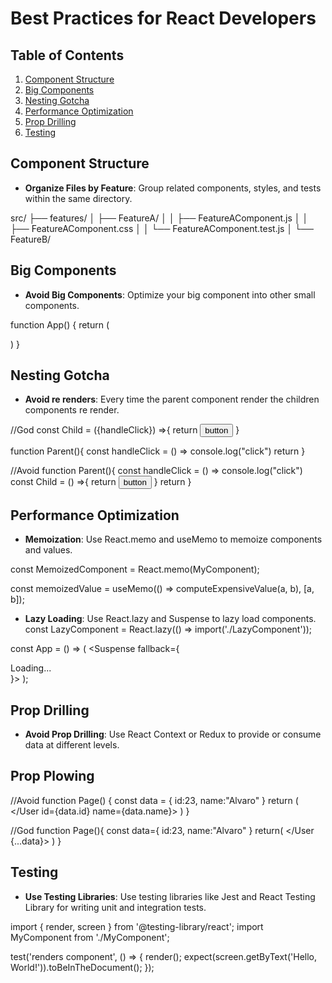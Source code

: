 # Best Practices for React Developers

## Table of Contents
1. [Component Structure](#component-structure)
1. [Big Components](#big-components)
1. [Nesting Gotcha](#nesting-gotcha)
5. [Performance Optimization](#performance-optimization)
5. [Prop Drilling](#prop-drilling)
6. [Testing](#testing)

## Component Structure

- **Organize Files by Feature**: Group related components, styles, and tests within the same directory.

src/
  ├── features/
  │   ├── FeatureA/
  │   │   ├── FeatureAComponent.js
  │   │   ├── FeatureAComponent.css
  │   │   └── FeatureAComponent.test.js
  │   └── FeatureB/

## Big Components

- **Avoid Big Components**: Optimize your big component into other small components.

function App() {
    return (
        <main>
            <Navbar>
            <Article>
        </main>
    )
}

## Nesting Gotcha

- **Avoid re renders**: Every time the parent component render the children components re render.

//God
const Child = ({handleClick}) =>{
        return <Button onClick={handleClick}>button</Button>
}

function Parent(){
    const handleClick = () => console.log("click")
    return <Child handleClick={handleClick}>
}

//Avoid
function Parent(){
    const handleClick = () => console.log("click")
    const Child = () =>{
        return <Button onClick={handleClick}>button</Button>
    }
    return <Child>
}

## Performance Optimization

- **Memoization**: Use React.memo and useMemo to memoize components and values.

const MemoizedComponent = React.memo(MyComponent);

const memoizedValue = useMemo(() => computeExpensiveValue(a, b), [a, b]);

- **Lazy Loading**: Use React.lazy and Suspense to lazy load components.
const LazyComponent = React.lazy(() => import('./LazyComponent'));

const App = () => (
  <Suspense fallback={<div>Loading...</div>}>
    <LazyComponent />
  </Suspense>
);

## Prop Drilling

- **Avoid Prop Drilling**: Use React Context or Redux to provide or consume data at different levels.

## Prop Plowing

//Avoid
function Page() {
    const data = {
        id:23,
        name:"Alvaro"
    }
    return (
        </User id={data.id} name={data.name}>
    )
}

//God
function Page(){
    const data={
        id:23,
        name:"Alvaro"
    }
    return(
        </User {...data}>
    )
}

## Testing

- **Use Testing Libraries**: Use testing libraries like Jest and React Testing Library for writing unit and integration tests.

import { render, screen } from '@testing-library/react';
import MyComponent from './MyComponent';

test('renders component', () => {
  render(<MyComponent />);
  expect(screen.getByText('Hello, World!')).toBeInTheDocument();
});
